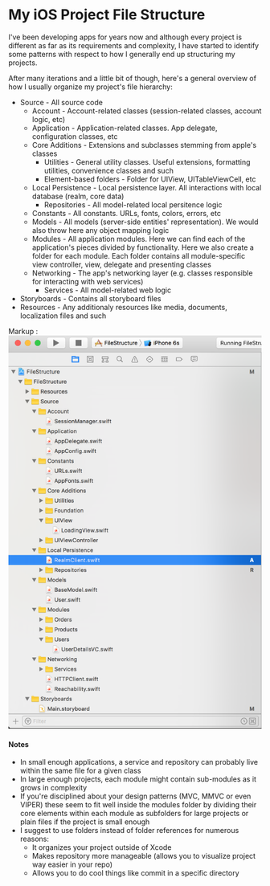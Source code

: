# My iOS Project File Structure
I've been developing apps for years now and although every project is different as far as its requirements and complexity, I have started to identify some patterns with respect to how I generally end up structuring my projects. 

After many iterations and a little bit of though, here's a general overview of how I usually organize my project's file hierarchy:
* Source - All source code
  * Account - Account-related classes (session-related classes, account logic, etc)
  * Application - Application-related classes. App delegate, configuration classes, etc
  * Core Additions - Extensions and subclasses stemming from apple's classes
    * Utilities - General utility classes. Useful extensions, formatting utilities, convenience classes and such
    * Element-based folders - Folder for UIView, UITableViewCell, etc
  * Local Persistence - Local persistence layer. All interactions with local database (realm, core data)
    * Repositories - All model-related local persitence logic
  * Constants - All constants. URLs, fonts, colors, errors, etc 
  * Models - All models (server-side entities' representation). We would also throw here any object mapping logic
  * Modules - All application modules. Here we can find each of the application's pieces divided by functionality. Here we also create a folder for each module. Each folder contains all module-specific view controller, view, delegate and presenting classes
  * Networking - The app's networking layer (e.g. classes responsible for interacting with web services)
    * Services - All model-related web logic
* Storyboards - Contains all storyboard files
* Resources - Any additionaly resources like media, documents, localization files and such

Markup : ![Xcode Screenshot](https://github.com/jlnbuiles/file-structure/blob/master/FileStructure/Resources/Xcode%20Screenshot.png "Xcode side bar screenshot")

#### Notes
* In small enough applications, a service and repository can probably live within the same file for a given class
* In large enough projects, each module might contain sub-modules as it grows in complexity
* If you're disciplined about your design patterns (MVC, MMVC or even VIPER) these seem to fit well inside the modules folder by dividing their core elements within each module as subfolders for large projects or plain files if the project is small enough
* I suggest to use folders instead of folder references for numerous reasons:
  * It organizes your project outside of Xcode
  * Makes repository more manageable (allows you to visualize project way easier in your repo)
  * Allows you to do cool things like commit in a specific directory
